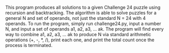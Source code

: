 This program produces all solutions to a given Challenge 24 puzzle using recursion and backtracking. The algorithm is able to solve puzzles for a general 
N and set of operands, not just the standard N = 24 with 4 operands. To run the program, simply run challenge24.py, input a number N, and input a set of operands
a1, a2, a3, ... ak. The program will find every way to combine a1, a2, a3, ... ak to produce N via standard arithmetic operations (+, -, *, /), print each one,
and print the total count once the process is terminated.
